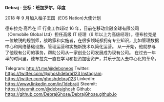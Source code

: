 **Debraj - 坐标：班加罗尔，印度**

2018 年 9 月加入柚子王国  (EOS Nation)大使计划

德布拉克·高希在 IT 行业工作超过 16 年，目前在移动金融全球有限公司（Onmobile Global Ltd）担任高级 IT 经理（6 年以上为高级经理）。德布拉克是一位敏锐的规划师，战略家和实施者，在很多领域都拥有专业知识，比如管理数据中心和网络基础设施，管理运营和实施新技术以简化运营。 从一开始，他就参与了他现有公司的事务，帮助公司从一家创业公司发展成为现有公司。 在过去一年半的时间里，德布拉克一直在学习和投资加密资产，并乐于加入去中心化的革命。

Telegram: http://t.me/@deboneos
Twitter: https://twitter.com/@ghoshdebraj123 Instagram: https://twitter.com/ghoshdebraj123
LinkedIn: https://www.linkedin.com/in/1debraj/
Steemit: https://steemit.com/@debrajghosh
Github: https://github.com/DebrajGhose/DebrajGhose.github.io
